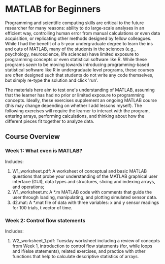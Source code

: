 # MATLAB for Beginners
Programming and scientific computing skills are critical to the future researcher for many reasons: ability to do large-scale analyses in an efficient way, controlling human error from manual calculations or even data acquisition, or replicating other methods designed by fellow colleagues. While I had the benefit of a 5-year undergraduate degree to learn the ins and outs of MATLAB, many of the students in the sciences (e.g., psychology, neuroscience, life sciences) have limited exposure to programming concepts or even statistical software like R. While these programs _seem_ to be moving towards introducing programming-based statistical software like R in undergraduate level programs, these courses are often designed such that students do not write any code themselves, but simply re-type the solution and click 'run'. 

The materials here aim to test one's understanding of MATLAB, assuming that the learner has had no prior or limited exposure to programming concepts. Ideally, these exercises supplement an ongoing MATLAB course (this may change depending on whether I add lessons myself). The following exercises will require the learner to interact with the program, entering arrays, performing calculations, and thinking about how the different pieces fit together to analyze data.

## Course Overview

### Week 1: What even is MATLAB?

Includes: 
1. W1_worksheet.pdf: A worksheet of conceptual and basic MATLAB questions that probe your understanding of the MATLAB graphical user interface (GUI), data types and structures, slicing and indexing arrays, and operations;
2. W1_worksheet.m: A \*.m MATLAB code with comments that guide the user through loading, manipulating, and plotting simulated sensor data. 
3. d2.mat: A \*.mat file of data with three variables: x and y sensor readings for 100 trials, t vector of time. 

### Week 2: Control flow statements

Includes:

1. W2_worksheet_1.pdf: Tuesday worksheet including a review of concepts from Week 1, introduction to control flow statements (for, while loops and if/else statements), related exercises, and practice with other functions that help to calculate descriptive statistics of arrays. 